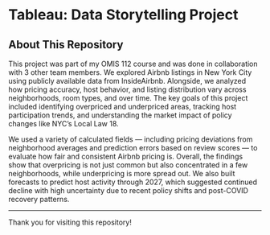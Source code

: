# Tableau: Data Storytelling Project

## About This Repository 
This project was part of my OMIS 112 course and was done in collaboration with 3 other team members. We explored Airbnb listings in New York City using publicly available data from InsideAirbnb. Alongside, we analyzed how pricing accuracy, host behavior, and listing distribution vary across neighborhoods, room types, and over time. The key goals of this project included identifying overpriced and underpriced areas, tracking host participation trends, and understanding the market impact of policy changes like NYC’s Local Law 18.

We used a variety of calculated fields — including pricing deviations from neighborhood averages and prediction errors based on review scores — to evaluate how fair and consistent Airbnb pricing is. Overall, the findings show that overpricing is not just common but also concentrated in a few neighborhoods, while underpricing is more spread out. We also built forecasts to predict host activity through 2027, which suggested continued decline with high uncertainty due to recent policy shifts and post-COVID recovery patterns.

---
Thank you for visiting this repository!
